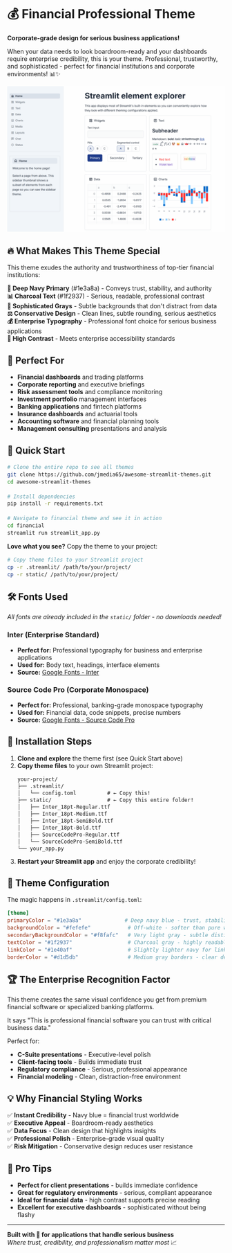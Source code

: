 # 💰 Financial Professional Theme

**Corporate-grade design for serious business applications!**

When your data needs to look boardroom-ready and your dashboards require enterprise credibility, this is your theme. Professional, trustworthy, and sophisticated - perfect for financial institutions and corporate environments! 📊✨

![Financial Professional Theme](financial.png)

## 🔥 What Makes This Theme Special

This theme exudes the authority and trustworthiness of top-tier financial institutions:

**🔷 Deep Navy Primary** (#1e3a8a) - Conveys trust, stability, and authority  
**📊 Charcoal Text** (#1f2937) - Serious, readable, professional contrast  
**🏢 Sophisticated Grays** - Subtle backgrounds that don't distract from data  
**⚖️ Conservative Design** - Clean lines, subtle rounding, serious aesthetics  
**💰 Enterprise Typography** - Professional font choice for serious business applications  
**🎯 High Contrast** - Meets enterprise accessibility standards

## 🎯 Perfect For

- **Financial dashboards** and trading platforms
- **Corporate reporting** and executive briefings
- **Risk assessment tools** and compliance monitoring
- **Investment portfolio** management interfaces
- **Banking applications** and fintech platforms
- **Insurance dashboards** and actuarial tools
- **Accounting software** and financial planning tools
- **Management consulting** presentations and analysis

## 🚀 Quick Start

```bash
# Clone the entire repo to see all themes
git clone https://github.com/jmedia65/awesome-streamlit-themes.git
cd awesome-streamlit-themes

# Install dependencies
pip install -r requirements.txt

# Navigate to financial theme and see it in action
cd financial
streamlit run streamlit_app.py
```

**Love what you see?** Copy the theme to your project:

```bash
# Copy theme files to your Streamlit project
cp -r .streamlit/ /path/to/your/project/
cp -r static/ /path/to/your/project/
```

## 🛠️ Fonts Used

_All fonts are already included in the `static/` folder - no downloads needed!_

### Inter (Enterprise Standard)

- **Perfect for:** Professional typography for business and enterprise applications
- **Used for:** Body text, headings, interface elements
- **Source:** [Google Fonts - Inter](https://fonts.google.com/specimen/Inter)

### Source Code Pro (Corporate Monospace)

- **Perfect for:** Professional, banking-grade monospace typography
- **Used for:** Financial data, code snippets, precise numbers
- **Source:** [Google Fonts - Source Code Pro](https://fonts.google.com/specimen/Source+Code+Pro)

## 📁 Installation Steps

1. **Clone and explore** the theme first (see Quick Start above)
2. **Copy theme files** to your own Streamlit project:
   ```
   your-project/
   ├── .streamlit/
   │   └── config.toml          # ← Copy this!
   ├── static/                  # ← Copy this entire folder!
   │   ├── Inter_18pt-Regular.ttf
   │   ├── Inter_18pt-Medium.ttf
   │   ├── Inter_18pt-SemiBold.ttf
   │   ├── Inter_18pt-Bold.ttf
   │   ├── SourceCodePro-Regular.ttf
   │   └── SourceCodePro-SemiBold.ttf
   └── your_app.py
   ```
3. **Restart your Streamlit app** and enjoy the corporate credibility!

## 🎨 Theme Configuration

The magic happens in `.streamlit/config.toml`:

```toml
[theme]
primaryColor = "#1e3a8a"              # Deep navy blue - trust, stability, authority
backgroundColor = "#fefefe"            # Off-white - softer than pure white
secondaryBackgroundColor = "#f8fafc"   # Very light gray - subtle distinction
textColor = "#1f2937"                  # Charcoal gray - highly readable
linkColor = "#1e40af"                  # Slightly lighter navy for links
borderColor = "#d1d5db"                # Medium gray borders - clear definition
```

## 🏆 The Enterprise Recognition Factor

This theme creates the same visual confidence you get from premium financial software or specialized banking platforms.

It says "This is professional financial software you can trust with critical business data."

Perfect for:

- **C-Suite presentations** - Executive-level polish
- **Client-facing tools** - Builds immediate trust
- **Regulatory compliance** - Serious, professional appearance
- **Financial modeling** - Clean, distraction-free environment

## 💡 Why Financial Styling Works

✅ **Instant Credibility** - Navy blue = financial trust worldwide  
✅ **Executive Appeal** - Boardroom-ready aesthetics  
✅ **Data Focus** - Clean design that highlights insights  
✅ **Professional Polish** - Enterprise-grade visual quality  
✅ **Risk Mitigation** - Conservative design reduces user resistance

## 🎯 Pro Tips

- **Perfect for client presentations** - builds immediate confidence
- **Great for regulatory environments** - serious, compliant appearance
- **Ideal for financial data** - high contrast supports precise reading
- **Excellent for executive dashboards** - sophisticated without being flashy

---

**Built with 💼 for applications that handle serious business**  
_Where trust, credibility, and professionalism matter most_ 📈
